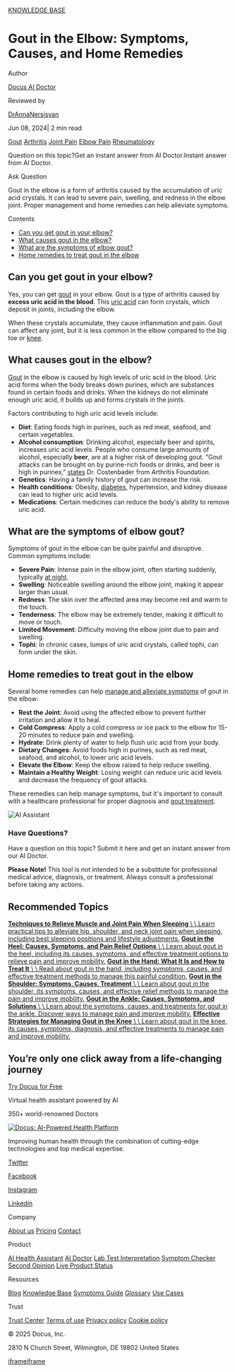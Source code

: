 [KNOWLEDGE BASE](https://docus.ai/knowledge-base)

# Gout in the Elbow: Symptoms, Causes, and Home Remedies

Author

[Docus AI Doctor](https://docus.ai/ai-doctor)

Reviewed by

[DrAnnaNersisyan](https://docus.ai/author/dr-anna-nersisyan)

Jun 08, 2024\| 2 min read

[Gout](https://docus.ai/tags/gout) [Arthritis](https://docus.ai/tags/arthritis) [Joint Pain](https://docus.ai/tags/joint-pain) [Elbow Pain](https://docus.ai/tags/elbow-pain) [Rheumatology](https://docus.ai/tags/rheumatology)

Question on this topic?Get an instant answer from AI Doctor.Instant answer from AI Doctor.

Ask Question

Gout in the elbow is a form of arthritis caused by the accumulation of uric acid crystals. It can lead to severe pain, swelling, and redness in the elbow joint. Proper management and home remedies can help alleviate symptoms.

Contents

- [Can you get gout in your elbow?](https://docus.ai/knowledge-base/gout-in-elbow#can-you-get-gout-in-your-elbow)
- [What causes gout in the elbow?](https://docus.ai/knowledge-base/gout-in-elbow#what-causes-gout-in-the-elbow)
- [What are the symptoms of elbow gout?](https://docus.ai/knowledge-base/gout-in-elbow#what-are-the-symptoms-of-elbow-gout)
- [Home remedies to treat gout in the elbow](https://docus.ai/knowledge-base/gout-in-elbow#home-remedies-to-treat-gout-in-the-elbow)

## Can you get gout in your elbow?

Yes, you can get [gout](https://docus.ai/symptoms-guide/gout-overview) in your elbow. Gout is a type of arthritis caused by **excess uric acid in the blood**. This [uric acid](https://docus.ai/glossary/biomarkers/uric-acid#what-do-abnormal-levels-mean) can form crystals, which deposit in joints, including the elbow.

When these crystals accumulate, they cause inflammation and pain. Gout can affect any joint, but it is less common in the elbow compared to the big toe or [knee](https://docus.ai/knowledge-base/gout-in-knee).

## What causes gout in the elbow?

[Gout](https://docus.ai/symptoms-guide/gout-vs-bunion#what-is-gout) in the elbow is caused by high levels of uric acid in the blood. Uric acid forms when the body breaks down purines, which are substances found in certain foods and drinks. When the kidneys do not eliminate enough uric acid, it builds up and forms crystals in the joints.

Factors contributing to high uric acid levels include:

- **Diet**: Eating foods high in purines, such as red meat, seafood, and certain vegetables.
- **Alcohol consumption**: Drinking alcohol, especially beer and spirits, increases uric acid levels. People who consume large amounts of alcohol, especially **beer**, are at a higher risk of developing gout. “Gout attacks can be brought on by purine-rich foods or drinks, and beer is high in purines,” [states](https://www.arthritis.org/health-wellness/healthy-living/nutrition/foods-to-limit/alcohol) Dr. Costenbader from Arthritis Foundation.
- **Genetics**: Having a family history of gout can increase the risk.
- **Health conditions**: Obesity, [diabetes](https://docus.ai/tags/diabetes), hypertension, and kidney disease can lead to higher uric acid levels.
- **Medications**: Certain medicines can reduce the body's ability to remove uric acid.

## What are the symptoms of elbow gout?

Symptoms of gout in the elbow can be quite painful and disruptive. Common symptoms include:

- **Severe Pain**: Intense pain in the elbow joint, often starting suddenly, typically [at night](https://docus.ai/symptoms-guide/how-to-stop-gout-pain-at-night).
- **Swelling**: Noticeable swelling around the elbow joint, making it appear larger than usual.
- **Redness**: The skin over the affected area may become red and warm to the touch.
- **Tenderness**: The elbow may be extremely tender, making it difficult to move or touch.
- **Limited Movement**: Difficulty moving the elbow joint due to pain and swelling.
- **Tophi**: In chronic cases, lumps of uric acid crystals, called tophi, can form under the skin.

## Home remedies to treat gout in the elbow

Several home remedies can help [manage and alleviate symptoms](https://docus.ai/symptoms-guide/10-minute-gout-relief) of gout in the elbow:

- **Rest the Joint**: Avoid using the affected elbow to prevent further irritation and allow it to heal.
- **Cold Compress**: Apply a cold compress or ice pack to the elbow for 15-20 minutes to reduce pain and swelling.
- **Hydrate**: Drink plenty of water to help flush uric acid from your body.
- **Dietary Changes**: Avoid foods high in purines, such as red meat, seafood, and alcohol, to lower uric acid levels.
- **Elevate the Elbow**: Keep the elbow raised to help reduce swelling.
- **Maintain a Healthy Weight**: Losing weight can reduce uric acid levels and decrease the frequency of gout attacks.

These remedies can help manage symptoms, but it's important to consult with a healthcare professional for proper diagnosis and [gout treatment](https://docus.ai/symptoms-guide/gout-removal).

![AI Assistant](https://docus.ai/images/small-assistant.png)

### Have Questions?

Have a question on this topic? Submit it here and get an instant answer from our AI Doctor.

**Please Note!** This tool is not intended to be a substitute for professional medical advice, diagnosis, or treatment. Always consult a professional before taking any actions.

## Recommended Topics

[**Techniques to Relieve Muscle and Joint Pain When Sleeping** \\
\\
Learn practical tips to alleviate hip, shoulder, and neck joint pain when sleeping, including best sleeping positions and lifestyle adjustments.](https://docus.ai/knowledge-base/techniques-to-relieve-muscle-and-joint-pain-when-sleeping) [**Gout in the Heel: Causes, Symptoms, and Pain Relief Options** \\
\\
Learn about gout in the heel, including its causes, symptoms, and effective treatment options to relieve pain and improve mobility.](https://docus.ai/knowledge-base/gout-in-heel) [**Gout in the Hand: What It Is and How to Treat It** \\
\\
Read about gout in the hand, including symptoms, causes, and effective treatment methods to manage this painful condition.](https://docus.ai/knowledge-base/gout-in-hand) [**Gout in the Shoulder: Symptoms, Causes, Treatment** \\
\\
Learn about gout in the shoulder, its symptoms, causes, and effective relief methods to manage the pain and improve mobility.](https://docus.ai/knowledge-base/gout-in-shoulder) [**Gout in the Ankle: Causes, Symptoms, and Solutions** \\
\\
Learn about the symptoms, causes, and treatments for gout in the ankle. Discover ways to manage pain and improve mobility.](https://docus.ai/knowledge-base/gout-in-ankle) [**Effective Strategies for Managing Gout in the Knee** \\
\\
Learn about gout in the knee, its causes, symptoms, diagnosis, and effective treatments to manage pain and improve mobility.](https://docus.ai/knowledge-base/gout-in-knee)

## You’re only one click away from a life-changing journey

[Try Docus for Free](https://my.docus.ai/auth/signup)

Virtual health assistant powered by AI

350+ world-renowned Doctors

[![Docus: AI-Powered Health Platform](https://docus.ai/docus-dark-logo.svg)](https://docus.ai/)

Improving human health through the combination of cutting-edge technologies and top medical expertise.

[Twitter](https://twitter.com/docus_ai)

[Facebook](https://www.facebook.com/docusai)

[Instagram](https://www.instagram.com/docus.ai/)

[Linkedin](https://www.linkedin.com/company/docusai/)

Company

[About us](https://docus.ai/about-us) [Pricing](https://docus.ai/pricing) [Contact](https://docus.ai/contact)

Product

[AI Health Assistant](https://docus.ai/ai-health-assistant) [AI Doctor](https://docus.ai/ai-doctor) [Lab Test Interpretation](https://docus.ai/lab-test-interpretation) [Symptom Checker](https://docus.ai/symptom-checker) [Second Opinion](https://docus.ai/second-opinion) [Live Product Status](https://docus.statuspage.io/)

Resources

[Blog](https://docus.ai/blog) [Knowledge Base](https://docus.ai/knowledge-base) [Symptoms Guide](https://docus.ai/symptoms-guide) [Glossary](https://docus.ai/glossary) [Use Cases](https://docus.ai/use-cases)

Trust

[Trust Center](https://trust.docus.ai/) [Terms of use](https://docus.ai/terms-of-use) [Privacy policy](https://docus.ai/privacy-policy) [Cookie policy](https://docus.ai/cookie-policy)

© 2025 Docus, Inc.

2810 N Church Street, Wilmington, DE 19802 United States

[iframe](https://td.doubleclick.net/td/ga/rul?tid=G-C1NR4HEC74&gacid=1159262641.1741380936&gtm=45je5362v874030715z8849365654za200zb849365654&dma=0&gcs=G1--&gcd=13l3l3R3l5l1&npa=0&pscdl=noapi&aip=1&fledge=1&frm=0&tag_exp=102067808~102482433~102539968~102587591~102640600~102717422~102788824&z=1723360530)[iframe](https://td.doubleclick.net/td/rul/11076298198?random=1741380936078&cv=11&fst=1741380936078&fmt=3&bg=ffffff&guid=ON&async=1&gtm=45je5362v874030715z8849365654za200zb849365654&gcd=13l3l3R3l5l1&dma=0&tag_exp=102067808~102482433~102539968~102587591~102640600~102717422~102788824&u_w=1280&u_h=1024&url=https%3A%2F%2Fdocus.ai%2Fknowledge-base%2Fgout-in-elbow&hn=www.googleadservices.com&frm=0&tiba=Gout%20in%20the%20Elbow%3A%20Symptoms%2C%20Causes%2C%20and%20Home%20Remedies&npa=0&pscdl=noapi&auid=682551808.1741380936&uaa=&uab=&uafvl=&uamb=0&uam=&uap=&uapv=&uaw=0&fledge=1&data=event%3Dgtag.config)